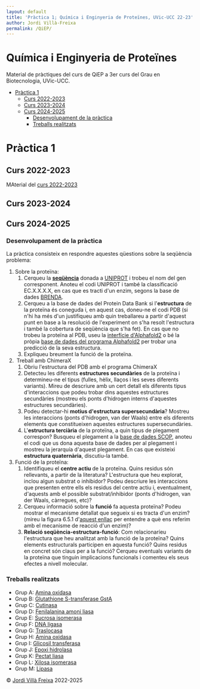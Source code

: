 ```yaml
---
layout: default
title: 'Pràctica 1; Química i Enginyeria de Proteïnes, UVic-UCC 22-23'
author: Jordi Villà-Freixa
permalink: /QiEP/
---
```


<h1>Química i Enginyeria de Proteïnes</h1>

Material de pràctiques del curs de QiEP a 3er curs del Grau en Biotecnologia, UVic-UCC.
- [Pràctica 1](#pràctica-1)
  - [Curs 2022-2023](#curs-2022-2023)
  - [Curs 2023-2024](#curs-2023-2024)
  - [Curs 2024-2025](#curs-2024-2025)
    - [Desenvolupament de la pràctica](#desenvolupament-de-la-pràctica)
    - [Treballs realitzats](#treballs-realitzats)
# Pràctica 1

## Curs 2022-2023

MAterial del [curs 2022-2023](/Proteines/QiEP-P1-2023)

## Curs 2023-2024

## Curs 2024-2025

### Desenvolupament de la pràctica

<p dir="ltr" style="text-align: left;">La pràctica consisteix en respondre
  aquestes qüestions sobre la seqüència problema:</p>
<ol>
  <li>Sobre la proteïna:
    <ol>
      <li>Cerqueu la <strong><a
            href="https://universitatdevic-my.sharepoint.com/:x:/g/personal/jordi_villa_uvic_cat/EWeC61k267FEudGwWppna8oBUrL9nZMNxDvhB_RluU5L1w?e=jaqRvK"
            target="_blank" rel="noopener">seqüència</a></strong> donada a <a
          href="https://www.uniprot.org/" target="_blank"
          rel="noopener">UNIPROT</a> i trobeu el nom del gen corresponent.
        Anoteu el codi UNIPROT i també la classificació EC.X.X.X.X, en cas que
        es tracti d'un enzim, segons la base de dades <a
          href="https://www.brenda-enzymes.org/" target="_blank"
          rel="noopener">BRENDA</a>.</li>
      <li>Cerqueu a la base de dades del Protein Data Bank si
        l'<strong>estructura</strong> de la proteïna és coneguda i, en aquest
        cas, doneu-ne el codi PDB (si n'hi ha més d'un justifiqueu amb quin
        treballareu a partir d'aquest punt en base a la resolució de
        l'experiment on s'ha resolt l'estructura i també la cobertura de
        seqüència que s'ha fet). En cas que no trobeu la proteïna al PDB, useu
        la <a
          href="https://colab.research.google.com/github/sokrypton/ColabFold/blob/main/AlphaFold2.ipynb"
          target="_blank" rel="noopener">interfície d'Alphafold2</a> o bé la
        pròpia <a href="https://alphafold.com" target="_blank"
          rel="noopener">base de dades del programa Alphafold2</a> per trobar
        una predicció de la seva estructura.</li>
      <li>Expliqueu breument la funció de la proteïna.</li>
    </ol>
  </li>
  <li> Treball amb ChimeraX
    <ol>
      <li>Obriu l'estructura del PDB amb el programa ChimeraX</li>
      <li>Detecteu les diferents <strong>estructures secundàries</strong> de la
        proteïna i determineu-ne el tipus (fulles, hèlix, llaços i les seves
        diferents variants). Mireu de descriure amb un cert detall els diferents
        tipus d'interaccions que podeu trobar dins aquestes estructures
        secundàries (mostreu els ponts d'hidrogen interns d'aquestes estructures
        secundàries).</li>
      <li>Podeu detectar-hi <strong>motius d'estructura
          supersecundària</strong>? Mostreu les interaccions (ponts d'hidrogen,
        van der Waals) entre els diferents elements que constitueixen aquestes
        estructures supersecundàries.</li>
      <li>L'<strong>estructura terciària</strong> de la proteïna, a quin tipus
        de plegament correspon? Busqueu el plegament a la <a
          href="https://scop.berkeley.edu" target="_blank" rel="noopener">base
          de dades SCOP</a>, anoteu el codi que us dona aquesta base de dades
        per al plegament i mostreu la jerarquía d'aquest plegament. En cas que
        existeixi <strong>estructura quaternària</strong>, discutiu-la també.
      </li>
    </ol>
  </li>
  <li>Funció de la proteïna:
    <ol>
      <li>Identifiqueu el <strong>centre actiu </strong>de la proteïna. Quins
        residus són rellevants, a partir de la literatura? L'estructura que heu
        explorat, inclou algun substrat o inhibidor? Podeu descriure les
        interaccions que presenten entre ells els residus del centre actiu i,
        eventualment, d'aquests amb el possible substrat/inhibidor (ponts
        d'hidrogen, van der Waals, càrregues, etc)?</li>
      <li>Cerqueu informació sobre la <strong>funció</strong> fa aquesta
        proteïna? Podeu mostrar el mecanisme detallat que segueix si es tracta
        d'un enzim? (mireu la figura 6.5.1 d'<a
          href="https://bio.libretexts.org/Bookshelves/Biochemistry/Fundamentals_of_Biochemistry_%28Jakubowski_and_Flatt%29/01%3A_Unit_I-_Structure_and_Catalysis/06%3A_Enzyme_Activity/6.05%3A_Enzymatic_Reaction_Mechanisms"
          target="_blank" rel="noopener">aquest enllaç</a> per entendre a què
        ens referim amb el mecanisme de reacció d'un enzim)?</li>
      <li><strong>Relació seqüència-estructura-funció</strong>: Com
        relacionaríeu l'estructura que heu analitzat amb la funció de la
        proteïna? Quins elements estructurals participen en aquesta funció?
        Quins residus en concret són claus per a la funció? Cerqueu eventuals
        variants de la proteïna que tinguin implicacions funcionals i comenteu
        els seus efectes a nivell molecular.</li>
    </ol>
  </li>
</ol>

### Treballs realitzats

  * Grup A: [Amina oxidasa](/Proteines/QiEP-P1-2025-A)
  * Grup B: [Glutathione S-transferase GstA](/Proteines/QiEP-P1-2025-B)
  * Grup C: [Cutinasa](/Proteines/QiEP-P1-2025-C)
  * Grup D: [Fenilalanina amoni liasa](/Proteines/QiEP-P1-2025-D)
  * Grup E: [Sucrosa isomerasa](/Proteines/QiEP-P1-2025-E)
  * Grup F: [DNA ligasa](/Proteines/QiEP-P1-2025-F)
  * Grup G: [Traslocasa](/Proteines/QiEP-P1-2025-G)
  * Grup H: [Amina oxidasa](/Proteines/QiEP-P1-2025-H)
  * Grup I: [Glicosil transferasa](/Proteines/QiEP-P1-2025-I) 
  * Grup J: [Epoxi hidrolasa](/Proteines/QiEP-P1-2025-J)
  * Grup K: [Pectat liasa](/Proteines/QiEP-P1-2025-K)
  * Grup L: [Xilosa isomerasa](/Proteines/QiEP-P1-2025-L)
  * Grup M: [Lipasa](/Proteines/QiEP-P1-2025-M)


&copy; [Jordi Villà Freixa](https://mon.uvic.cat/cbbl/members/) 2022-2025
